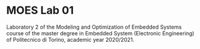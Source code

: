 # MOES Lab 01
Laboratory 2 of the Modeling and Optimization of Embedded Systems course of the master degree in Embedded System (Electronic Engineering) of Politecnico di Torino, academic year 2020/2021.<br/>

